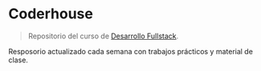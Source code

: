 # Coderhouse

> Repositorio del curso de [Desarrollo Fullstack](http://coderhouse.com/curso-de-desarrollo-fullstack).

Resposorio actualizado cada semana con trabajos prácticos y material de clase.